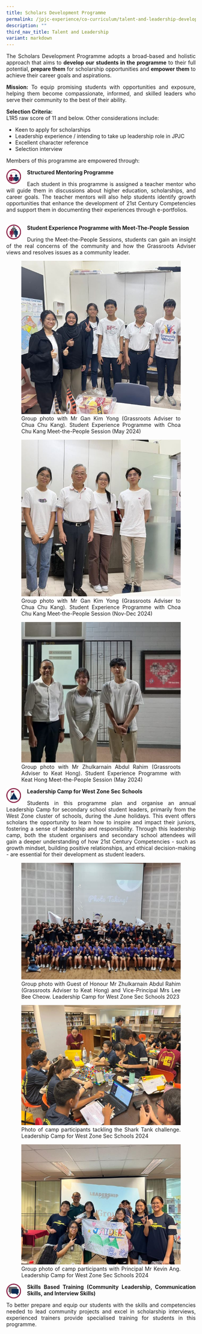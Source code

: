 ```yaml
---
title: Scholars Development Programme
permalink: /jpjc-experience/co-curriculum/talent-and-leadership-development-programme/scholars-development/
description: ""
third_nav_title: Talent and Leadership
variant: markdown
---
```

<div align="justify">
<p>
The Scholars Development Programme adopts a broad-based and holistic approach that aims to <b>develop our students in the programme</b> to their full potential, <b>prepare them</b> for scholarship opportunities and <b>empower them</b> to achieve their career goals and aspirations.</p>

<p>	
<b>Mission:</b> To equip promising students with opportunities and exposure, helping them become compassionate, informed, and skilled leaders who serve their community to the best of their ability.</p>

<p>	
<b>Selection Criteria:</b><br>
L1R5 raw score of 11 and below. Other considerations include:
	</p><ul>
  <li>Keen to apply for scholarships</li>
  <li>Leadership experience / intending to take up leadership role in JPJC</li>
  <li>Excellent character reference</li>
	<li>Selection interview</li>
</ul><p></p>
		 
<p>Members of this programme are empowered through:</p>  

<img src="/images/sdp2.jpg" style="width:8%;margin-right:15px;" align="left">
	<b>Structured Mentoring Programme</b><br>
<p>Each student in this programme is assigned a teacher mentor who will guide them in discussions about higher education, scholarships, and career goals. The teacher mentors will also help students identify growth opportunities that enhance the development of 21st Century Competencies and support them in documenting their experiences through e-portfolios.</p>
<br>
<img src="/images/sdp3.jpg" style="width:8%;margin-right:15px;" align="left">
<b>Student Experience Programme with Meet-The-People Session</b><br>
<p>During the Meet-the-People Sessions, students can gain an insight of the real concerns of the community and how the Grassroots Adviser views and resolves issues as a community leader.</p>
<figure>
<img src="/images/JPJC%20Experience/Co%20Curriculum/Talent%20and%20Leadership/Scholars%20Development%20Program/SDP1.jpg">
<figcaption>Group photo with Mr Gan Kim Yong (Grassroots Adviser to Chua Chu Kang). Student Experience Programme with Choa Chu Kang Meet-the-People Session (May 2024)</figcaption></figure>
<figure>
<img src="/images/JPJC%20Experience/Co%20Curriculum/Talent%20and%20Leadership/Scholars%20Development%20Program/SDP2.jpg">
<figcaption>Group photo with Mr Gan Kim Yong (Grassroots Adviser to Chua Chu Kang). Student Experience Programme with Choa Chu Kang Meet-the-People Session (Nov-Dec 2024)</figcaption></figure>
<figure>
<img src="/images/JPJC%20Experience/Co%20Curriculum/Talent%20and%20Leadership/Scholars%20Development%20Program/SDP3.jpg">
<figcaption>Group photo with Mr Zhulkarnain Abdul Rahim (Grassroots Adviser to Keat Hong). Student Experience Programme with Keat Hong Meet-the-People Session (May 2024)</figcaption></figure>

<img src="/images/sdp6.jpg" style="width:8%;margin-right:15px;" align="left"><b>Leadership Camp for West Zone Sec Schools</b><br>
<p>Students in this programme plan and organise an annual Leadership Camp for secondary school student leaders, primarily from the West Zone cluster of schools, during the June holidays. This event offers scholars the opportunity to learn how to inspire and impact their juniors, fostering a sense of leadership and responsibility. Through this leadership camp, both the student organisers and secondary school attendees will gain a deeper understanding of how 21st Century Competencies - such as growth mindset, building positive relationships, and ethical decision-making - are essential for their development as student leaders.</p>
<figure>
<img src="/images/JPJC%20Experience/Co%20Curriculum/Talent%20and%20Leadership/Scholars%20Development%20Program/SDP4.jpg">
<figcaption>Group photo with Guest of Honour Mr Zhulkarnain Abdul Rahim (Grassroots Adviser to Keat Hong) and Vice-Principal Mrs Lee Bee Cheow. Leadership Camp for West Zone Sec Schools 2023</figcaption></figure>
<figure>
<img src="/images/JPJC%20Experience/Co%20Curriculum/Talent%20and%20Leadership/Scholars%20Development%20Program/SDP5.jpg">
<figcaption>Photo of camp participants tackling the Shark Tank challenge. Leadership Camp for West Zone Sec Schools 2024</figcaption></figure>
<figure>
<img src="/images/JPJC%20Experience/Co%20Curriculum/Talent%20and%20Leadership/Scholars%20Development%20Program/SDP6.jpg">
<figcaption>Group photo of camp participants with Principal Mr Kevin Ang. Leadership Camp for West Zone Sec Schools 2024</figcaption></figure>

<img src="/images/sdp10.jpg" style="width:8%;margin-right:15px;" align="left"><b>Skills Based Training (Community Leadership, Communication Skills, and Interview Skills)</b><br>	
<p>To better prepare and equip our students with the skills and competencies needed to lead community projects and excel in scholarship interviews, experienced trainers provide specialised training for students in this programme.</p></div>